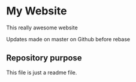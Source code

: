 # My Website

This really awesome website

Updates made on master on Github before rebase


## Repository purpose

This file is just a readme file.

